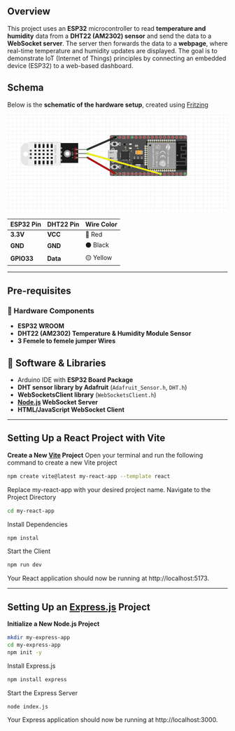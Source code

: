 ## Overview
This project uses an **ESP32** microcontroller to read **temperature and humidity** data from a **DHT22 (AM2302) sensor** and send the data to a **WebSocket server**. The server then forwards the data to a **webpage**, where real-time temperature and humidity updates are displayed.
The goal is to demonstrate IoT (Internet of Things) principles by connecting an embedded device (ESP32) to a web-based dashboard.

## Schema
Below is the **schematic of the hardware setup**, created using [Fritzing](https://fritzing.org/)

![Schematic Diagram](Schema.png)

   | **ESP32 Pin** | **DHT22 Pin** | **Wire Color** |
   |--------------|--------------|---------------|
   | **3.3V**     | **VCC**      | 🔴 Red |
   | **GND**      | **GND**      | ⚫ Black |
   | **GPIO33**   | **Data**     | 🟡 Yellow |
   
---
## Pre-requisites
### **🔹 Hardware Components**
   -  **ESP32 WROOM**
   -  **DHT22 (AM2302) Temperature & Humidity Module Sensor**
   -  **3 Femele to femele jumper Wires**


## **🔹 Software & Libraries**
   - Arduino IDE with **ESP32 Board Package**
   - **DHT sensor library by Adafruit** (`Adafruit_Sensor.h`, `DHT.h`)
   - **WebSocketsClient library** (`WebSocketsClient.h`)
   - **[Node.js](https://nodejs.org/) WebSocket Server**
   - **HTML/JavaScript WebSocket Client**

---
## Setting Up a React Project with Vite
   **Create a New [Vite](https://vite.dev/) Project**
   Open your terminal and run the following command to create a new Vite project
   ```bash
   npm create vite@latest my-react-app --template react
   ```
   Replace my-react-app with your desired project name.
   Navigate to the Project Directory
   ```bash
   cd my-react-app
   ```
   Install Dependencies
   ```bash
   npm instal
   ```
   Start the Client
   ```bash
   npm run dev
   ```
   Your React application should now be running at http://localhost:5173.
   
---   
## Setting Up an [Express.js](https://expressjs.com/) Project
   **Initialize a New Node.js Project**
   ```bash
   mkdir my-express-app
   cd my-express-app
   npm init -y
   ```
   Install Express.js
   ```bash
   npm install express
   ```
   Start the Express Server
   ```bash
   node index.js
   ```
   Your Express application should now be running at http://localhost:3000.


